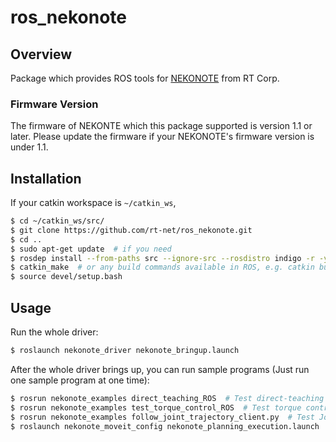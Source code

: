# ros_nekonote

## Overview

Package which provides ROS tools for [NEKONOTE](http://products.rt-net.jp/lms/nekonote/nekonote-6dof-for-academic/) from RT Corp.

### Firmware Version

The firmware of NEKONTE which this package supported is version 1.1 or later. Please update the firmware if your NEKONOTE's firmware version is under 1.1. 

## Installation

If your catkin workspace is `~/catkin_ws`,
```sh
$ cd ~/catkin_ws/src/
$ git clone https://github.com/rt-net/ros_nekonote.git
$ cd ..
$ sudo apt-get update  # if you need
$ rosdep install --from-paths src --ignore-src --rosdistro indigo -r -y
$ catkin_make  # or any build commands available in ROS, e.g. catkin build
$ source devel/setup.bash
```

## Usage

Run the whole driver:
```sh
$ roslaunch nekonote_driver nekonote_bringup.launch
```

After the whole driver brings up, you can run sample programs (Just run one sample program at one time):
```sh
$ rosrun nekonote_examples direct_teaching_ROS  # Test direct-teaching 
$ rosrun nekonote_examples test_torque_control_ROS  # Test torque control
$ rosrun nekonote_examples follow_joint_trajectory_client.py  # Test Joint Trajectory Action
$ roslaunch nekonote_moveit_config nekonote_planning_execution.launch  # Test MoveIt!
```
